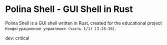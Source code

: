 # Polina Shell - GUI Shell in Rust

Polina Shell is a GUI shell written in Rust, created for the educational project `Конфигурационное управление (часть 1/1) [I.25-26]`.


dev: critical